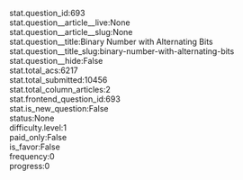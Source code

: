 stat.question_id:693  
stat.question__article__live:None  
stat.question__article__slug:None  
stat.question__title:Binary Number with Alternating Bits  
stat.question__title_slug:binary-number-with-alternating-bits  
stat.question__hide:False  
stat.total_acs:6217  
stat.total_submitted:10456  
stat.total_column_articles:2  
stat.frontend_question_id:693  
stat.is_new_question:False  
status:None  
difficulty.level:1  
paid_only:False  
is_favor:False  
frequency:0  
progress:0  
